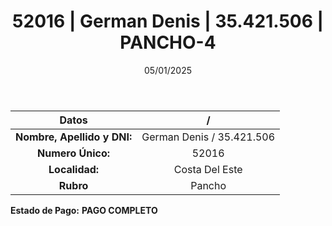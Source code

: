 ﻿---
title: 52016 | German Denis | 35.421.506 | PANCHO-4
date: 05/01/2025
draft: false
tags: ['costa-del-este', 'titular', 'pancho']
---

|          **Datos**          |  /  |
|:---------------------------:|:---:|
| **Nombre, Apellido y DNI:** | German Denis / 35.421.506 |
|      **Numero Único:**      | 52016 |
|        **Localidad:**       | Costa Del Este |
|          **Rubro**          | Pancho |

**Estado de Pago:** **PAGO COMPLETO**
